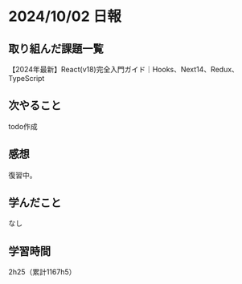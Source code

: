 # 2024/10/02 日報
## 取り組んだ課題一覧
【2024年最新】React(v18)完全入門ガイド｜Hooks、Next14、Redux、TypeScript

## 次やること
todo作成


## 感想
復習中。

## 学んだこと
なし

## 学習時間
2h25（累計1167h5）
